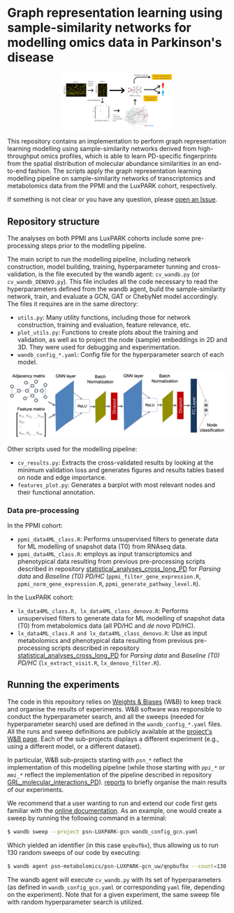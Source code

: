 # Graph representation learning using sample-similarity networks for modelling omics data in Parkinson's disease 

<div style="text-align: center;">
  <img src="meta_data/Sample-sample_schema.png" alt="Schema of sample-similarity network modelling pipeline" width="50%">
</div>

This repository contains an implementation to perform graph representation learning modelling using sample-similarity networks derived from high-throughput omics profiles, which is able to learn PD-specific fingerprints from the spatial distribution of molecular abundance similarities in an end-to-end fashion. The scripts apply the graph representation learning modelling pipeline on sample-similarity networks of transcriptomics and metabolomics data from the PPMI and the LuxPARK cohort, respectively. 

If something is not clear or you have any question, please [open an Issue](https://gitlab.lcsb.uni.lu/elisa.gomezdelope/GRL_sample_similarity_PD/-/issues).


## Repository structure
The analyses on both PPMI ans LuxPARK cohorts include some pre-processing steps prior to the modelling pipeline.

The main script to run the modelling pipeline, including network construction, model building, training, hyperparameter tunning and cross-validation, is the file executed by the wandb agent: `cv_wandb.py` (or `cv_wandb_DENOVO.py`). This file includes all the code necessary to read the hyperparameters defined from the wandb agent, build the sample-similarity network, train, and evaluate a GCN, GAT or ChebyNet model accordingly. The files it requires are in the same directory:
* `utils.py`: Many utility functions, including those for network construction, training and evaluation, feature relevance, etc. 
* `plot_utils.py`: Functions to create plots about the training and validation, as well as to project the node (sample) embeddings in 2D and 3D. They were used for debugging and experimentation.
* `wandb_config_*.yaml`: Config file for the hyperparameter search of each model.

![SSN GNN schema](meta_data/schema_nn_ssn.png)

Other scripts used for the modelling pipeline:
* `cv_results.py`: Extracts the cross-validated results by looking at the minimum validation loss and generates figures and results tables based on node and edge importance.
* `features_plot.py`: Generates a barplot with most relevant nodes and their functional annotation.

### Data pre-processing

In the PPMI cohort:
* `ppmi_data4ML_class.R`: Performs unsupervised filters to generate data for ML modelling of snapshot data (T0) from RNAseq data.
* `ppmi_data4ML_class.R`: employs as input transcriptomics and phenotypical data resulting from previous pre-processing scripts described in repository [statistical_analyses_cross_long_PD](https://gitlab.lcsb.uni.lu/elisa.gomezdelope/statistical_analyses_cross_long_pd) for *Parsing data* and *Baseline (T0) PD/HC* (`ppmi_filter_gene_expression.R`, `ppmi_norm_gene_expression.R`, `ppmi_generate_pathway_level.R`). 

In the LuxPARK cohort:
* `lx_data4ML_class.R, lx_data4ML_class_denovo.R`: Performs unsupervised filters to generate data for ML modelling of snapshot data (T0) from metabolomics data (all PD/HC and *de novo* PD/HC).
* `lx_data4ML_class.R and lx_data4ML_class_denovo.R`: Use as input metabolomics and phenotypical data resulting from previous pre-processing scripts described in repository [statistical_analyses_cross_long_PD](https://gitlab.lcsb.uni.lu/elisa.gomezdelope/statistical_analyses_cross_long_pd) for *Parsing data* and *Baseline (T0) PD/HC* (`lx_extract_visit.R`, `lx_denovo_filter.R`). 


## Running the experiments

The code in this repository relies on [Weights & Biases](https://www.wandb.com/) (W&B) to keep track and organise the results of experiments. W&B software was responsible to conduct the hyperparameter search, and all the sweeps (needed for hyperparameter search) used are defined in the `wandb_config_*.yaml` files. All the runs and sweep definitions are publicly available at the [project's W&B page](https://wandb.ai/psn-metabolomics). Each of the sub-projects displays a different experiment (e.g., using a different model, or a different dataset).

In particular, W&B sub-projects starting with *`psn_*`* reflect the implementation of this modelling pipeline (while those starting with *`ppi_*`* or *`mmi_*`* reflect the implementation of the pipeline described in repository [GRL_molecular_interactions_PD](https://gitlab.lcsb.uni.lu/elisa.gomezdelope/grl_molecular_interactions_pd)). [reports](https://wandb.ai/tjiagom/st_extra/reportlist) to briefly organise the main results of our experiments. 

We recommend that a user wanting to run and extend our code first gets familiar with the [online documentation](https://docs.wandb.com/). As an example, one would create a sweep by running the following command in a terminal:

```bash
$ wandb sweep --project psn-LUXPARK-gcn wandb_config_gcn.yaml
``` 

Which yielded an identifier (in this case `qnpbufbx`), thus allowing us to run 130 random sweeps of our code by executing:

```bash
$ wandb agent psn-metabolomics/psn-LUXPARK-gcn_uw/qnpbufbx --count=130

```

The wandb agent will execute `cv_wandb.py` with its set of hyperparameters (as defined in `wandb_config_gcn.yaml` or corresponding `yaml` file, depending on the experiment). Note that for a given experiment, the same sweep file with random hyperparameter search is utilized.
